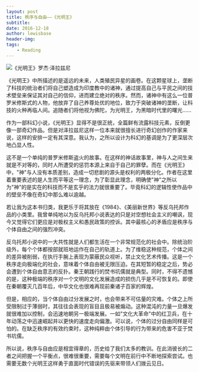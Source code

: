 ```yaml
---
layout: post
title: 秩序与自由——《光明王》
subtitle:
date: 2016-12-18
author: lewisbase
header-img:
tags: 
    - Reading
---
```


![《光明王》罗杰·泽拉兹尼](http://upload-images.jianshu.io/upload_images/2160769-29788403b8992946.jpg?imageMogr2/auto-orient/strip%7CimageView2/2/w/1080/q/50)


《光明王》中所描述的是遥远的未来，人类殖民异星的画卷。在这颗星球上，垄断了科技的统治者们将自己塑造成为印度教中的诸神，通过提高自己与平民之间的技术壁垒来保证其对自己的信仰，进而建立绝对的秩序。然而，诸神中有这么一位普罗米修斯式的人物，他放弃了自己养尊处优的地位，致力于突破诸神的垄断，让科技的火种再临人间。追随者们将他视为佛陀，为光明王，为黑暗时代里的曙光……

作为一部科幻小说，《光明王》显得不是很正统，全篇鲜有流露科技元素，反倒更像一部奇幻作品。但是对泽拉兹尼这样一位本来就很擅长进行奇幻创作的作家来说，这样的安排一定有其深意。我认为，之所以设计为科幻的基调是为了更深层次地凸显人性。

这不是一个单纯的普罗米修斯盗火的故事。在这样的神话故事里，神与人之间生来就是不对等的，同时人所遭受的惩罚本源上来自于自己的罪孽。而在《光明王》中，"神"与人没有本质差别，造成一切悲剧的源头是权利的两极分化。作者在这里着重要表述的是人生而平等这一理念，为了彰显此理念，明确使"神"之所以为"神"的是实在的科技而不是玄乎的法力就很重要了。毕竟科幻的逻辑性使作品中的壁垒不像在奇幻中那么难以逾越。

若让我为这本书归类，我更乐于将其放在《1984》、《美丽新世界》等反乌托邦作品的小类里。我曾单纯地以为反乌托邦小说表达的只是对空想社会主义的嘲讽，现今又觉得它们更应是对极权主义和愚民政策的控诉。其中最核心的矛盾应是秩序与个体自由之间的强烈冲突。

反乌托邦小说中的一大共性就是人们都生活在一个非常规范化的社会中。除统治阶级外，每个个体都按部就班地运作在自己的轨道上。为了维稳这种规范，个体之间的差异被削弱，在执行手腕上表现为蒙蔽民众视听，禁止文化艺术传播。这是一个秩序走向极端化的社会，意味着个体自由被无限压迫。在其短暂的稳定之后，势必会遭到个体自由意志的反扑。秦王朝践行的焚书坑儒就是典型。同时，不得不遗憾的是，这种极端的秩序对一个文明的文化发展造成的损伤几乎是不可恢复的。即使在秦朝覆灭几百年后，中华文化也很难再现前秦诸子百家的辉煌。

但是，相应的，当个体自由过分发展之时，也会带来不可估量的灾难。个体之上所受限制过于薄弱时，其往往会表现的盲目且极易被煽动。这种混沌的力量一旦爆发就很难加以控制，会迅速地朝另一极端发展。一如"文化大革命"中的红卫兵，在十年动荡之中迅速崛起并以更快的速度走向偏激。可以说，个体的过分自由同样是可怕的。在缺乏秩序的有效约束时，这种纯粹由个体引导的行为带来的危害不亚于焚书坑儒。

所以说，秩序与自由应是相宜得章的，历史给了我们太多的教训。在此消彼长的二者之间把握一个平衡点，很难很重要，需要每个文明在前行中不断地探索尝试。也需要无数个光明王这样勇于直面时代错误的先驱来带领人们拨云见日。
